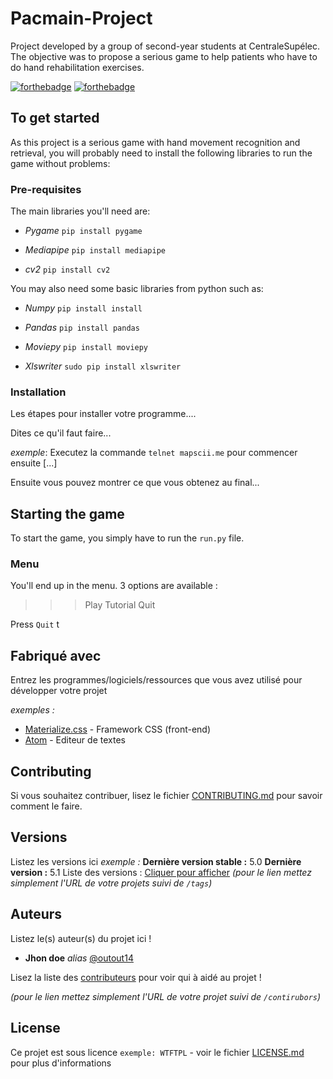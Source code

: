 # Pacmain-Project
Project developed by a group of second-year students at CentraleSupélec. The objective was to propose a serious game to help patients who have to do hand rehabilitation exercises.

[![forthebadge](http://forthebadge.com/images/badges/built-with-love.svg)](http://forthebadge.com)  [![forthebadge](http://forthebadge.com/images/badges/powered-by-electricity.svg)](http://forthebadge.com)


## To get started

As this project is a serious game with hand movement recognition and retrieval, you will probably need to install the following libraries to run the game without problems: 

### Pre-requisites

The main libraries you'll need are:

- *Pygame*
  ```pip install pygame```
  
- *Mediapipe*
  ```pip install mediapipe```

- *cv2* 
  ```pip install cv2``` 
  
You may also need some basic libraries from python such as:

- *Numpy*
  ```pip install install```
  
- *Pandas* 
  ```pip install pandas``` 
  
- *Moviepy* 
  ```pip install moviepy```
  
 - *Xlswriter* 
   ```sudo pip install xlswriter```
  
### Installation

Les étapes pour installer votre programme....

Dites ce qu'il faut faire...

_exemple_: Executez la commande ``telnet mapscii.me`` pour commencer ensuite [...]


Ensuite vous pouvez montrer ce que vous obtenez au final...

## Starting the game 

To start the game, you simply have to run the ```run.py``` file.

### Menu 

You'll end up in the menu. 3 options are available : 

>>> Play
>>> Tutorial
>>> Quit

Press ```Quit``` t

## Fabriqué avec

Entrez les programmes/logiciels/ressources que vous avez utilisé pour développer votre projet

_exemples :_
* [Materialize.css](http://materializecss.com) - Framework CSS (front-end)
* [Atom](https://atom.io/) - Editeur de textes

## Contributing

Si vous souhaitez contribuer, lisez le fichier [CONTRIBUTING.md](https://example.org) pour savoir comment le faire.

## Versions
Listez les versions ici 
_exemple :_
**Dernière version stable :** 5.0
**Dernière version :** 5.1
Liste des versions : [Cliquer pour afficher](https://github.com/your/project-name/tags)
_(pour le lien mettez simplement l'URL de votre projets suivi de ``/tags``)_

## Auteurs
Listez le(s) auteur(s) du projet ici !
* **Jhon doe** _alias_ [@outout14](https://github.com/outout14)

Lisez la liste des [contributeurs](https://github.com/your/project/contributors) pour voir qui à aidé au projet !

_(pour le lien mettez simplement l'URL de votre projet suivi de ``/contirubors``)_

## License

Ce projet est sous licence ``exemple: WTFTPL`` - voir le fichier [LICENSE.md](LICENSE.md) pour plus d'informations
